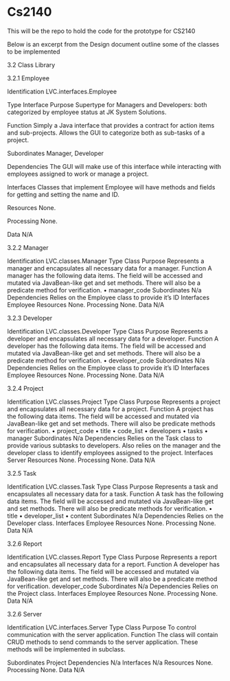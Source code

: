 Cs2140
======

This will be the repo to hold the code for the prototype for CS2140

Below is an excerpt from the Design document outline some of the classes to be implemented 

3.2 Class Library

3.2.1 Employee

Identification	LVC.interfaces.Employee

Type	Interface
Purpose	Supertype for Managers and Developers: both categorized by employee status at JK System Solutions.

Function	Simply a Java interface that provides a contract for action items and sub-projects.  Allows the GUI to categorize both as sub-tasks of a project.

Subordinates	Manager, Developer

Dependencies	The GUI will make use of this interface while interacting with employees assigned to work or manage a project.

Interfaces	Classes that implement Employee will have methods and fields for getting and setting the name and ID.

Resources	None.

Processing	None.

Data	N/A

3.2.2 Manager

Identification	LVC.classes.Manager
Type	Class
Purpose	Represents a manager and encapsulates all necessary data for a manager.
Function	A manager has the following data items. The field will be accessed and mutated via JavaBean-like get and set methods. There will also be a predicate method for verification.
•	manager_code
Subordinates	N/a
Dependencies	Relies on the Employee class to provide it’s ID
Interfaces	Employee
Resources	None.
Processing	None.
Data	N/A

3.2.3 Developer

Identification	LVC.classes.Developer
Type	Class
Purpose	Represents a developer and encapsulates all necessary data for a developer.
Function	A developer has the following data items. The field will be accessed and mutated via JavaBean-like get and set methods. There will also be a predicate method for verification.
•	developer_code
Subordinates	N/a
Dependencies	Relies on the Employee class to provide it’s ID
Interfaces	Employee
Resources	None.
Processing	None.
Data	N/A


3.2.4 Project

Identification	LVC.classes.Project
Type	Class
Purpose	Represents a project and encapsulates all necessary data for a project.
Function	A project has the following data items. The field will be accessed and mutated via JavaBean-like get and set methods. There will also be predicate methods for verification.
•	project_code
•	title 
•	code_list
•	developers
•	tasks
•	manager
Subordinates	N/a
Dependencies	Relies on the Task class to provide various subtasks to developers. Also relies on the manager and the developer class to identify employees assigned to the project.
Interfaces	Server
Resources	None.
Processing	None.
Data	N/A


3.2.5 Task

Identification	LVC.classes.Task
Type	Class
Purpose	Represents a task and encapsulates all necessary data for a task.
Function	A task has the following data items. The field will be accessed and mutated via JavaBean-like get and set methods. There will also be predicate methods for verification.
•	title
•	developer_list
•	content
Subordinates	N/a
Dependencies	Relies on the Developer class.
Interfaces	Employee
Resources	None.
Processing	None.
Data	N/A

3.2.6 Report

Identification	LVC.classes.Report
Type	Class
Purpose	Represents a report and encapsulates all necessary data for a report.
Function	A developer has the following data items. The field will be accessed and mutated via JavaBean-like get and set methods. There will also be a predicate method for verification.
developer_code
Subordinates	N/a
Dependencies	Relies on the Project class.
Interfaces	Employee
Resources	None.
Processing	None.
Data	N/A


3.2.6 Server

Identification	LVC.interfaces.Server
Type	Class
Purpose	To control communication with the server application.
Function	The class will contain CRUD methods to send commands to the server application. These methods will be implemented in subclass. 

Subordinates	Project
Dependencies	N/a
Interfaces	N/a
Resources	None.
Processing	None.
Data	N/A

